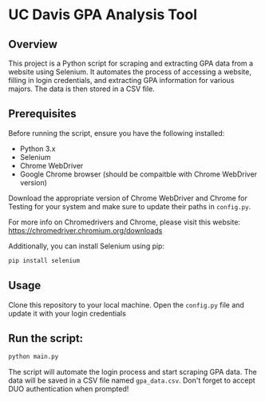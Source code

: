 # UC Davis GPA Analysis Tool

## Overview

This project is a Python script for scraping and extracting GPA data from a website using Selenium. It automates the process of accessing a website, filling in login credentials, and extracting GPA information for various majors. The data is then stored in a CSV file.

## Prerequisites

Before running the script, ensure you have the following installed:

- Python 3.x
- Selenium
- Chrome WebDriver
- Google Chrome browser (should be compaitble with Chrome WebDriver version)

Download the appropriate version of Chrome WebDriver and Chrome for Testing for your system and make sure to update their paths in `config.py`.

For more info on Chromedrivers and Chrome, please visit this website:  https://chromedriver.chromium.org/downloads

Additionally, you can install Selenium using pip:
```bash
pip install selenium 
```

## Usage
Clone this repository to your local machine.
Open the `config.py` file and update it with your login credentials

## Run the script:

```bash
python main.py
```
The script will automate the login process and start scraping GPA data. 
The data will be saved in a CSV file named `gpa_data.csv`.
Don't forget to accept DUO authentication when prompted!
